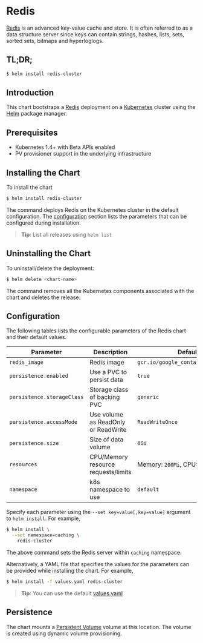 # Redis

[Redis](http://redis.io/) is an advanced key-value cache and store. It is often referred to as a data structure server since keys can contain strings, hashes, lists, sets, sorted sets, bitmaps and hyperloglogs.

## TL;DR;

```bash
$ helm install redis-cluster
```

## Introduction

This chart bootstraps a [Redis](https://github.com/bitnami/bitnami-docker-redis) deployment on a [Kubernetes](http://kubernetes.io) cluster using the [Helm](https://helm.sh) package manager.

## Prerequisites

- Kubernetes 1.4+ with Beta APIs enabled
- PV provisioner support in the underlying infrastructure

## Installing the Chart

To install the chart

```bash
$ helm install redis-cluster
```

The command deploys Redis on the Kubernetes cluster in the default configuration. The [configuration](#configuration) section lists the parameters that can be configured during installation.

> **Tip**: List all releases using `helm list`

## Uninstalling the Chart

To uninstall/delete the deployment:

```bash
$ helm delete <chart-name>
```

The command removes all the Kubernetes components associated with the chart and deletes the release.

## Configuration

The following tables lists the configurable parameters of the Redis chart and their default values.

| Parameter                  | Description                         | Default                                                   |
| -------------------------- | ----------------------------------- | --------------------------------------------------------- |
| `redis_image`              | Redis image                         | `gcr.io/google_containers/redis:v1`                       |
| `persistence.enabled`      | Use a PVC to persist data           | `true`                                                    |
| `persistence.storageClass` | Storage class of backing PVC        | `generic`                                                 |
| `persistence.accessMode`   | Use volume as ReadOnly or ReadWrite | `ReadWriteOnce`                                           |
| `persistence.size`         | Size of data volume                 | `8Gi`                                                     |
| `resources`                | CPU/Memory resource requests/limits | Memory: `200Mi`, CPU: `100m`                              |
| `namespace`                | k8s namespace to use                | `default`                                                 |


Specify each parameter using the `--set key=value[,key=value]` argument to `helm install`. For example,

```bash
$ helm install \
  --set namespace=caching \
    redis-cluster
```

The above command sets the Redis server within  `caching` namespace.

Alternatively, a YAML file that specifies the values for the parameters can be provided while installing the chart. For example,

```bash
$ helm install -f values.yaml redis-cluster
```

> **Tip**: You can use the default [values.yaml](values.yaml)

## Persistence

The chart mounts a [Persistent Volume](kubernetes.io/docs/user-guide/persistent-volumes/) volume at this location. The volume is created using dynamic volume provisioning.
